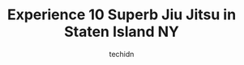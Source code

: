 ---
layout: ampstory
image: https://i0.wp.com/www.depkes.org/wp-content/uploads/2023/06/jiu-jitsu-0-in-staten-island-ny-1685810346.jpeg?resize=640,853
author: techidn
featured: false
description: Discover the impressive array of Jiu Jitsu options in Staten Island NY, where you can find 10 of the largest Jiu Jitsu establishments in the area. From renowned classics to hidden gems, Stat
title: Experience 10 Superb Jiu Jitsu in Staten Island NY
cover:
   title: Experience 10 Superb Jiu Jitsu in Staten Island NY
   subtitle: Rickpate
   background: https://www.depkes.org/wp-content/uploads/2023/06/jiu-jitsu-0-in-staten-island-ny-1685810346.jpeg

pages: 
 - layout: thirds
   top: <h1>#1 AmeriKick Martial Arts | Kickboxing 10305 | Kids Karate</h1>
   bottom: "<p>We love Amerikick! The entire staff is so nice and professional. My son has so much fun and learns so much. We also plan to have his birthday party here! Its like a big </p>"
   background: https://www.depkes.org/wp-content/uploads/2023/06/jiu-jitsu-1-in-staten-island-ny-1685810347.jpeg
   backgroundblur: true
 - layout: thirds
   top: <h1>#2 Tiger Schulmanns Martial Arts (Tottenville, NY)</h1>
   bottom: "<p>I absolutely love this place! This was the best decision Ive made for my children. Two of my boys have been going there for just about 2 years now and I cant even begin</p>"
   background: https://www.depkes.org/wp-content/uploads/2023/06/jiu-jitsu-2-in-staten-island-ny-1685810347.jpeg
   cta:
      link: https://www.depkes.org/blog/experience-10-superb-jiu-jitsu-in-staten-island-ny/
      text: Experience 10 Superb Jiu Jitsu in Staten Island NY
 - layout: thirds
   top: <h1>#3 Tiger Schulmanns Martial Arts (New Dorp, NY)</h1>
   bottom: "<p>363 New Dorp Ln, Staten Island, NY 10306, United States</p>"
   background: https://www.depkes.org/wp-content/uploads/2023/06/jiu-jitsu-3-in-staten-island-ny-1685810348.jpeg
   cta:
      link: https://www.depkes.org/blog/experience-10-superb-jiu-jitsu-in-staten-island-ny/
      text: Experience 10 Superb Jiu Jitsu in Staten Island NY
 - layout: thirds
   top: <h1>#4 Karate USA</h1>
   bottom: "<p>601 Manor Rd, Staten Island, NY 10314, United States</p>"
   background: https://images.unsplash.com/photo-1613843873231-1447db182f97?ixlib=rb-4.0.3&ixid=MnwxMjA3fDB8MHxwaG90by1wYWdlfHx8fGVufDB8fHx8&auto=format&fit=crop&w=640&h=853&q=80
   cta:
      link: https://www.depkes.org/blog/experience-10-superb-jiu-jitsu-in-staten-island-ny/
      text: Experience 10 Superb Jiu Jitsu in Staten Island NY
 - layout: thirds
   top: <h1>#5 Glory Martial Arts Center New Dorp</h1>
   bottom: "<p>551 Midland Ave, Staten Island, NY 10306, United States</p>"
   background: https://images.unsplash.com/photo-1489648022186-8f49310909a0?ixlib=rb-4.0.3&ixid=MnwxMjA3fDB8MHxwaG90by1wYWdlfHx8fGVufDB8fHx8&auto=format&fit=crop&w=640&h=853&q=80
   cta:
      link: https://www.depkes.org/blog/experience-10-superb-jiu-jitsu-in-staten-island-ny/
      text: Experience 10 Superb Jiu Jitsu in Staten Island NY
 - layout: thirds
   top: <h1>#6 Staten Island Brazilian Jiu-Jitsu/MMA</h1>
   bottom: "<p>1230 Castleton Ave, Staten Island, NY 10301, United States</p>"
   background: https://plus.unsplash.com/premium_photo-1664640458616-3c74f8cb4589?ixlib=rb-4.0.3&ixid=MnwxMjA3fDB8MHxwaG90by1wYWdlfHx8fGVufDB8fHx8&auto=format&fit=crop&w=640&h=853&q=80
   cta:
      link: https://www.depkes.org/blog/experience-10-superb-jiu-jitsu-in-staten-island-ny/
      text: Experience 10 Superb Jiu Jitsu in Staten Island NY
 - layout: thirds
   top: <h1>#7 Codella Brazilian Jiu Jitsu Academy</h1>
   bottom: "<p>3755 Victory Blvd, Staten Island, NY 10314, United States</p>"
   background: https://images.unsplash.com/photo-1615749413727-825b59a857b5?ixlib=rb-4.0.3&ixid=MnwxMjA3fDB8MHxwaG90by1wYWdlfHx8fGVufDB8fHx8&auto=format&fit=crop&w=640&h=853&q=80
   cta:
      link: https://www.depkes.org/blog/experience-10-superb-jiu-jitsu-in-staten-island-ny/
      text: Experience 10 Superb Jiu Jitsu in Staten Island NY
 - layout: thirds
   middle: Continue reading...
   background: https://images.unsplash.com/photo-1518640467707-6811f4a6ab73?ixlib=rb-4.0.3&ixid=MnwxMjA3fDB8MHxwaG90by1wYWdlfHx8fGVufDB8fHx8&auto=format&fit=crop&w=640&h=853&q=80
   cta:
      link: https://www.depkes.org/blog/experience-10-superb-jiu-jitsu-in-staten-island-ny/
      text: Experience 10 Superb Jiu Jitsu in Staten Island NY
      
---